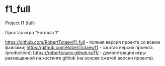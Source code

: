 # f1_full
Project f1 (full)

Простая игра "Formula 1"

https://github.com/RobertTutaev/f1_full - полная версия проекта со всеми файлами;
https://github.com/RobertTutaev/f1 - сжатая версия проекта (production);
https://roberttutaev.github.io/f1/ - демонстрация игры размещенной на хостинге github (на основе сжатой версии проекта).